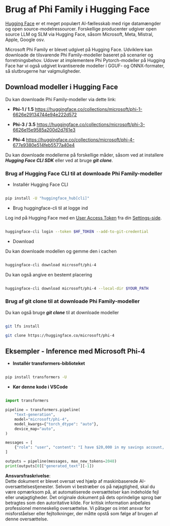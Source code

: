 # **Brug af Phi Family i Hugging Face**

[Hugging Face](https://huggingface.co/) er et meget populært AI-fællesskab med rige datamængder og open source-modelressourcer. Forskellige producenter udgiver open source LLM og SLM via Hugging Face, såsom Microsoft, Meta, Mistral, Apple, Google osv.

Microsoft Phi Family er blevet udgivet på Hugging Face. Udviklere kan downloade de tilsvarende Phi Family-modeller baseret på scenarier og forretningsbehov. Udover at implementere Phi Pytorch-modeller på Hugging Face har vi også udgivet kvantiserede modeller i GGUF- og ONNX-formater, så slutbrugerne har valgmuligheder.

## **Download modeller i Hugging Face**

Du kan downloade Phi Family-modeller via dette link:

-  **Phi-1 / 1.5** https://huggingface.co/collections/microsoft/phi-1-6626e29134744e94e222d572

-  **Phi-3 / 3.5** https://huggingface.co/collections/microsoft/phi-3-6626e15e9585a200d2d761e3

-  **Phi-4** https://huggingface.co/collections/microsoft/phi-4-677e9380e514feb5577a40e4

Du kan downloade modellerne på forskellige måder, såsom ved at installere ***Hugging Face CLI SDK*** eller ved at bruge ***git clone***.

### **Brug af Hugging Face CLI til at downloade Phi Family-modeller**

- Installér Hugging Face CLI

```bash

pip install -U "huggingface_hub[cli]"

```

- Brug huggingface-cli til at logge ind

Log ind på Hugging Face med en [User Access Token](https://huggingface.co/docs/hub/security-tokens) fra din [Settings-side](https://huggingface.co/settings/tokens).

```bash

huggingface-cli login --token $HF_TOKEN --add-to-git-credential

```

- Download 

Du kan downloade modellen og gemme den i cachen

```bash

huggingface-cli download microsoft/phi-4

```

Du kan også angive en bestemt placering

```bash

huggingface-cli download microsoft/phi-4 --local-dir $YOUR_PATH

```

### **Brug af git clone til at downloade Phi Family-modeller**

Du kan også bruge ***git clone*** til at downloade modeller

```bash

git lfs install

git clone https://huggingface.co/microsoft/phi-4

```

## **Eksempler - Inference med Microsoft Phi-4**

- **Installér transformers-biblioteket**

```bash

pip install transformers -U

```

- **Kør denne kode i VSCode**

```python

import transformers

pipeline = transformers.pipeline(
    "text-generation",
    model="microsoft/phi-4",
    model_kwargs={"torch_dtype": "auto"},
    device_map="auto",
)

messages = [
    {"role": "user", "content": "I have $20,000 in my savings account, where I receive a 4% profit per year and payments twice a year. Can you please tell me how long it will take for me to become a millionaire? Also, can you please explain the math step by step as if you were explaining it to an uneducated person?"},
]

outputs = pipeline(messages, max_new_tokens=2048)
print(outputs[0]["generated_text"][-1])

```

**Ansvarsfraskrivelse**:  
Dette dokument er blevet oversat ved hjælp af maskinbaserede AI-oversættelsestjenester. Selvom vi bestræber os på nøjagtighed, skal du være opmærksom på, at automatiserede oversættelser kan indeholde fejl eller unøjagtigheder. Det originale dokument på dets oprindelige sprog bør betragtes som den autoritative kilde. For kritisk information anbefales professionel menneskelig oversættelse. Vi påtager os intet ansvar for misforståelser eller fejltolkninger, der måtte opstå som følge af brugen af denne oversættelse.